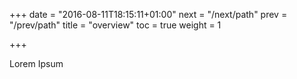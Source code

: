 +++
date = "2016-08-11T18:15:11+01:00"
next = "/next/path"
prev = "/prev/path"
title = "overview"
toc = true
weight = 1

+++

Lorem Ipsum
